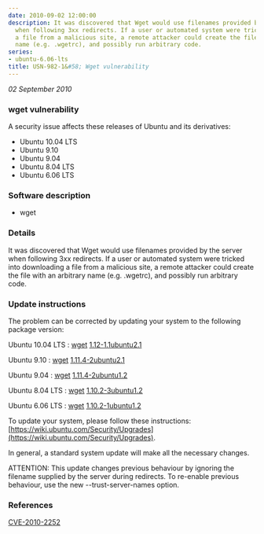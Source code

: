 ```yaml
---
date: 2010-09-02 12:00:00
description: It was discovered that Wget would use filenames provided by the server
  when following 3xx redirects. If a user or automated system were tricked into downloading
  a file from a malicious site, a remote attacker could create the file with an arbitrary
  name (e.g. .wgetrc), and possibly run arbitrary code.
series:
- ubuntu-6.06-lts
title: USN-982-1&#58; Wget vulnerability
---
```


*02 September 2010*

### wget vulnerability

A security issue affects these releases of Ubuntu and its derivatives:

* Ubuntu 10.04 LTS
* Ubuntu 9.10
* Ubuntu 9.04
* Ubuntu 8.04 LTS
* Ubuntu 6.06 LTS

### Software description

* wget 

### Details

It was discovered that Wget would use filenames provided by the server when following 3xx redirects. If a user or automated system were tricked into downloading a file from a malicious site, a remote attacker could create the file with an arbitrary name (e.g. .wgetrc), and possibly run arbitrary code. 

### Update instructions

The problem can be corrected by updating your system to the following package version:

Ubuntu 10.04 LTS
 : [wget](https://launchpad.net/ubuntu/+source/wget) <span> [1.12-1.1ubuntu2.1](https://launchpad.net/ubuntu/+source/wget/1.12-1.1ubuntu2.1) </span> 

Ubuntu 9.10
 : [wget](https://launchpad.net/ubuntu/+source/wget) <span> [1.11.4-2ubuntu2.1](https://launchpad.net/ubuntu/+source/wget/1.11.4-2ubuntu2.1) </span> 

Ubuntu 9.04
 : [wget](https://launchpad.net/ubuntu/+source/wget) <span> [1.11.4-2ubuntu1.2](https://launchpad.net/ubuntu/+source/wget/1.11.4-2ubuntu1.2) </span> 

Ubuntu 8.04 LTS
 : [wget](https://launchpad.net/ubuntu/+source/wget) <span> [1.10.2-3ubuntu1.2](https://launchpad.net/ubuntu/+source/wget/1.10.2-3ubuntu1.2) </span> 

Ubuntu 6.06 LTS
 : [wget](https://launchpad.net/ubuntu/+source/wget) <span> [1.10.2-1ubuntu1.2](https://launchpad.net/ubuntu/+source/wget/1.10.2-1ubuntu1.2) </span> 

To update your system, please follow these instructions: [https://wiki.ubuntu.com/Security/Upgrades](https://wiki.ubuntu.com/Security/Upgrades).

In general, a standard system update will make all the necessary changes.

ATTENTION: This update changes previous behaviour by ignoring the filename supplied by the server during redirects. To re-enable previous behaviour, use the new --trust-server-names option. 

### References

 
 [CVE-2010-2252](http://people.ubuntu.com/~ubuntu-security/cve/CVE-2010-2252)